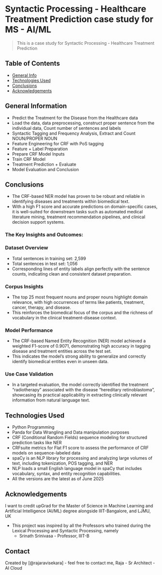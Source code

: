# Syntactic Processing - Healthcare Treatment Prediction case study for MS - AI/ML
> This is a case study for Syntactic Processing - Healthcare Treatment Prediction

## Table of Contents
* [General Info](#general-information)
* [Technologies Used](#technologies-used)
* [Conclusions](#conclusions)
* [Acknowledgements](#acknowledgements)

<!-- You can include any other section that is pertinent to your problem -->

## General Information
- Predict the Treatment for the Disease from the Healthcare data
- Load the data, data preprocessing, construct proper sentence from the individual data, Count number of sentences and labels
- Syntactic Tagging and Frequency Analysis, Extract and Count NOUN/PROPER NOUN
- Feature Engineering for CRF with PoS tagging
- Feature + Label Preparation
- Prepare CRF Model Inputs
- Train CRF Model
- Treatment Prediction + Evaluate
- Model Evaluation and Conclusion

<!-- You don't have to answer all the questions - just the ones relevant to your project. -->

## Conclusions

- The CRF-based NER model has proven to be robust and reliable in identifying diseases and treatments within biomedical text.
- With a high F1 score and accurate predictions on domain-specific cases, it is well-suited for downstream tasks such as automated medical literature mining, treatment recommendation pipelines, and clinical decision support systems.

### The Key Insights and Outcomes:
### Dataset Overview
- Total sentences in training set: 2,599
- Total sentences in test set: 1,056
- Corresponding lines of entity labels align perfectly with the sentence counts, indicating clean and consistent dataset preparation.

### Corpus Insights
- The top 25 most frequent nouns and proper nouns highlight domain relevance, with high occurrences of terms like patients, treatment, cancer, therapy, and disease.
- This reinforces the biomedical focus of the corpus and the richness of vocabulary in the clinical treatment-disease context.

### Model Performance
- The CRF-based Named Entity Recognition (NER) model achieved a weighted F1-score of 0.9071, demonstrating high accuracy in tagging disease and treatment entities across the test set.
- This indicates the model’s strong ability to generalize and correctly identify biomedical entities even in unseen data.

### Use Case Validation
- In a targeted evaluation, the model correctly identified the treatment “radiotherapy” associated with the disease “hereditary retinoblastoma”, showcasing its practical applicability in extracting clinically relevant information from natural language text.

<!-- You don't have to answer all the questions - just the ones relevant to your project. -->

## Technologies Used
- Python Programming
- Panda for Data Wrangling and Data manipulation purposes
- CRF (Conditional Random Fields) sequence modeling for structured prediction tasks like NER
- CRFsuite metrics for Flat F1 score to assess the performance of CRF models on sequence-labeled data
- spaCy is an NLP library for processing and analyzing large volumes of text, including tokenization, POS tagging, and NER
- NLP loads a small English language model in spaCy that includes vocabulary, syntax, and entity recognition capabilities.
- All the versions are the latest as of June 2025

<!-- As the library versions keep on changing, it is recommended to mention the version of the library used in this project -->

## Acknowledgements
I want to credit upGrad for the Master of Science in Machine Learning and Artificial Intelligence (AI/ML) degree alongside IIIT-Bangalore, and LJMU, UK
- This project was inspired by all the Professors who trained during the Lexical Processing and Syntactic Processing, namely
  - Srinath Srinivasa - Professor, IIIT-B

## Contact
Created by [@rajaravisekara] - feel free to contact me, Raja - Sr Architect - AI Cloud


<!-- Optional -->
<!-- ## License -->
<!-- This project is open source and available under the [... License](). -->

<!-- You don't have to include all sections - just the one's relevant to your project -->
